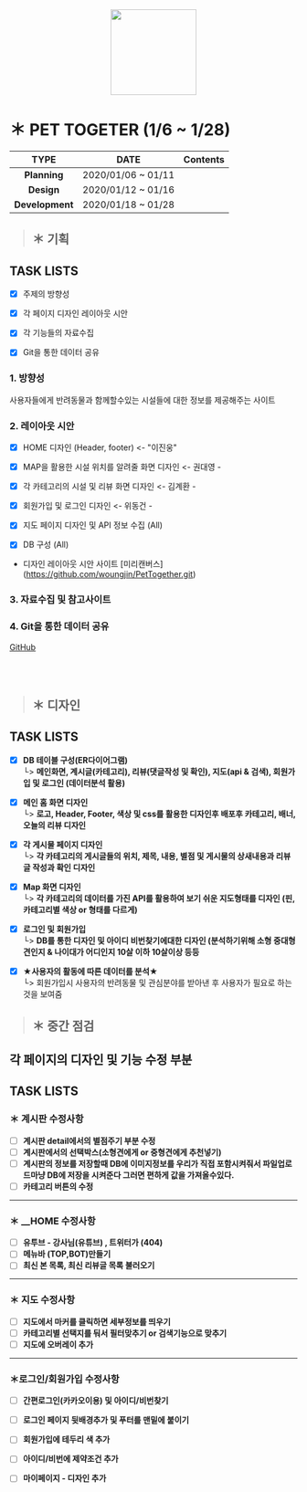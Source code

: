 <div align=center> 
 <img width="150" src="https://user-images.githubusercontent.com/74219139/104809880-dbd9ea00-5833-11eb-9e70-66a282584bfc.png"> </img>
</div>



# ＊ PET TOGETER (1/6 ~ 1/28)
| **TYPE** | **DATE** | **Contents** |
|:---:|:---:|:---:|
|  **Planning** | 2020/01/06 ~ 01/11 | |
|  **Design** | 2020/01/12 ~ 01/16 | | 
| **Development**  | 2020/01/18 ~ 01/28 | |


> ## ＊ **기획**
TASK LISTS
-----------------
- [x] 주제의 방향성
- [x] 각 페이지 디자인 레이아웃 시안
- [x] 각 기능들의 자료수집
- [x] Git을 통한 데이터 공유



### 1. 방향성
사용자들에게 반려동물과 함께할수있는 시설들에 대한 정보를 제공해주는 사이트

### 2. 레이아웃 시안 
 
- [x] HOME 디자인 (Header, footer) <- "이진웅"

- [x] MAP을 활용한 시설 위치를 알려줄 화면 디자인 <- 권대영 - 

- [x] 각 카테고리의 시설 및 리뷰 화면 디자인 <- 김계환 - 

- [x] 회원가입 및 로그인 디자인  <- 위동건 -

- [x] 지도 페이지 디자인 및 API 정보 수집 (All)

- [x] DB 구성 (All) <br/>

* 디자인 레이아웃 시안 사이트 
[미리캔버스] (https://github.com/woungjin/PetTogether.git) 

### 3. 자료수집 및 참고사이트


### 4. Git을 통한 데이터 공유
[GitHub](https://github.com/woungjin/PetTogether.git)

<br/>
<br/>




> ## ＊ **디자인**
TASK LISTS
-----------------
 - [X] __DB 테이블 구성(ER다이어그램)__ <br/>
  └> __메인화면, 계시글(카테고리), 리뷰(댓글작성 및 확인), 지도(api & 검색), 회원가입 및 로그인 (데이터분석 활용)__ <br/>


 - [X] __메인 홈 화면 디자인__ <br/>
  └> **로고, Header, Footer, 색상 및 css를 활용한 디자인후 배포후 카테고리, 배너, 오늘의 리뷰 디자인** <br/>
  

 - [X] __각 게시물 페이지 디자인__  <br/>
  └> **각 카테고리의 게시글들의 위치, 제목, 내용, 별점 및 게시물의 상새내용과 리뷰글 작성과 확인 디자인** <br/>
  
  
 - [X] __Map 화면 디자인__ <br/>
  └> **각 카테고리의 데이터를 가진 API를 활용하여 보기 쉬운 지도형태를 디자인 (핀, 카테고리별 색상 or 형태를 다르게)** <br/>
  
  
 - [X] __로그인 및 회원가입__ <br/>
  └> __DB를 통한 디자인 및 아이디 비번찾기에대한 디자인 (분석하기위해 소형 중대형견인지 & 나이대가 어디인지 10살 이하 10살이상 등등__<br/>
  
  
 - [X] __★사용자의 활동에 따른 데이터를 분석★__ <br/>
  └> 회원가입시 사용자의 반려동물 및 관심분야를 받아낸 후 사용자가 필요로 하는 것을 보여줌 
  

> ## ＊ **중간 점검** 
## __각 페이지의 디자인 및 기능 수정 부분__ </br>
TASK LISTS
----------------
### ＊ __계시판 수정사항__ </br>
- [ ] __계시판 detail에서의 별점주기 부분 수정__ </br>
- [ ] __계시판에서의 선택박스(소형견에게 or 중형견에게 추천넣기)__ </br>
- [ ] __계시판의 정보를 저장할때 DB에 이미지정보를 우리가 직접 포함시켜줘서 파일업로드마냥 DB에 저장을 시켜준다 그러면 편하게 값을 가져올수있다.__ </br>
- [ ] __카테고리 버튼의 수정__ 
--------
### ＊ __HOME 수정사항 </br>
- [ ] __유투브 - 강사님(유튜브) , 트위터가 (404)__   </br>
- [ ] __메뉴바 (TOP,BOT)만들기__ </br>
- [ ] __최신 본 목록, 최신 리뷰글 목록 불러오기__ 
-------- 
### ＊ __지도 수정사항__ </br>
- [ ] __지도에서 마커를 클릭하면 세부정보를 띄우기__  </br>
- [ ] __카테고리별 선택지를 둬서 필터맞추기 or 검색기능으로 맞추기__  </br>
- [ ] __지도에 오버레이 추가__ </br>
--------- 
### ＊__로그인/회원가입 수정사항__ </br>
- [ ] __간편로그인(카카오이용) 및 아이디/비번찾기__  </br>
- [ ] __로그인 페이지 뒷배경추가 및 푸터를 맨밑에 붙이기__ </br>
- [ ] __회원가입에 테두리 색 추가__  </br>
- [ ] __아이디/비번에 제약조건 추가__  </br>
- [ ] __마이페이지 - 디자인 추가__  </br>


